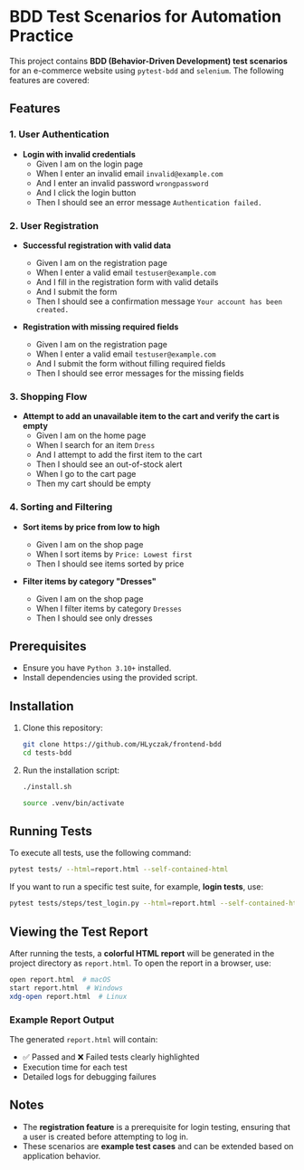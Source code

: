 # BDD Test Scenarios for Automation Practice

This project contains **BDD (Behavior-Driven Development) test scenarios** for an e-commerce website using `pytest-bdd` and `selenium`. The following features are covered:

## Features

### 1. User Authentication

- **Login with invalid credentials**
  - Given I am on the login page
  - When I enter an invalid email `invalid@example.com`
  - And I enter an invalid password `wrongpassword`
  - And I click the login button
  - Then I should see an error message `Authentication failed.`

### 2. User Registration

- **Successful registration with valid data**

  - Given I am on the registration page
  - When I enter a valid email `testuser@example.com`
  - And I fill in the registration form with valid details
  - And I submit the form
  - Then I should see a confirmation message `Your account has been created.`

- **Registration with missing required fields**
  - Given I am on the registration page
  - When I enter a valid email `testuser@example.com`
  - And I submit the form without filling required fields
  - Then I should see error messages for the missing fields

### 3. Shopping Flow

- **Attempt to add an unavailable item to the cart and verify the cart is empty**
  - Given I am on the home page
  - When I search for an item `Dress`
  - And I attempt to add the first item to the cart
  - Then I should see an out-of-stock alert
  - When I go to the cart page
  - Then my cart should be empty

### 4. Sorting and Filtering

- **Sort items by price from low to high**

  - Given I am on the shop page
  - When I sort items by `Price: Lowest first`
  - Then I should see items sorted by price

- **Filter items by category "Dresses"**
  - Given I am on the shop page
  - When I filter items by category `Dresses`
  - Then I should see only dresses

## Prerequisites

- Ensure you have `Python 3.10+` installed.
- Install dependencies using the provided script.

## Installation

1. Clone this repository:
   ```sh
   git clone https://github.com/HLyczak/frontend-bdd
   cd tests-bdd
   ```
2. Run the installation script:

   ```sh
   ./install.sh
   ```

   ```sh
   source .venv/bin/activate
   ```

## Running Tests

To execute all tests, use the following command:

```sh
pytest tests/ --html=report.html --self-contained-html
```

If you want to run a specific test suite, for example, **login tests**, use:

```sh
pytest tests/steps/test_login.py --html=report.html --self-contained-html
```

## Viewing the Test Report

After running the tests, a **colorful HTML report** will be generated in the project directory as `report.html`.
To open the report in a browser, use:

```sh
open report.html  # macOS
start report.html  # Windows
xdg-open report.html  # Linux
```

### Example Report Output

The generated `report.html` will contain:

- ✅ Passed and ❌ Failed tests clearly highlighted
- Execution time for each test
- Detailed logs for debugging failures

## Notes

- The **registration feature** is a prerequisite for login testing, ensuring that a user is created before attempting to log in.
- These scenarios are **example test cases** and can be extended based on application behavior.
